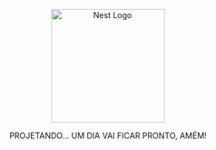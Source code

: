 <p align="center">
  <a href="http://nestjs.com/" target="blank"><img src="https://i.postimg.cc/zfyF62CC/astronaut.png" width="200" alt="Nest Logo" /></a>
</p>

<p align="center">PROJETANDO... UM DIA VAI FICAR PRONTO, AMÉM!</p>